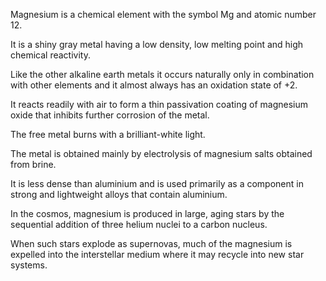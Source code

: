 ﻿Magnesium is a chemical element with the symbol Mg and atomic number 12.

It is a shiny gray metal having a low density, low melting point and high chemical reactivity.

Like the other alkaline earth metals it occurs naturally only in combination with other elements and it almost always has an oxidation state of +2.

It reacts readily with air to form a thin passivation coating of magnesium oxide that inhibits further corrosion of the metal.

The free metal burns with a brilliant-white light.

The metal is obtained mainly by electrolysis of magnesium salts obtained from brine.

It is less dense than aluminium and is used primarily as a component in strong and lightweight alloys that contain aluminium.

In the cosmos, magnesium is produced in large, aging stars by the sequential addition of three helium nuclei to a carbon nucleus.

When such stars explode as supernovas, much of the magnesium is expelled into the interstellar medium where it may recycle into new star systems.
